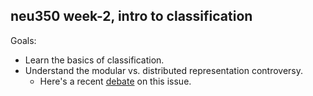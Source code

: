 ## neu350 week-2, intro to classification

Goals: 
- Learn the basics of classification. 
- Understand the modular vs. distributed representation controversy. 
  - Here's a recent <a href="https://cbmm.mit.edu/video/nancy-kanwisher-james-haxby-debate-12943">debate</a> on this issue.

